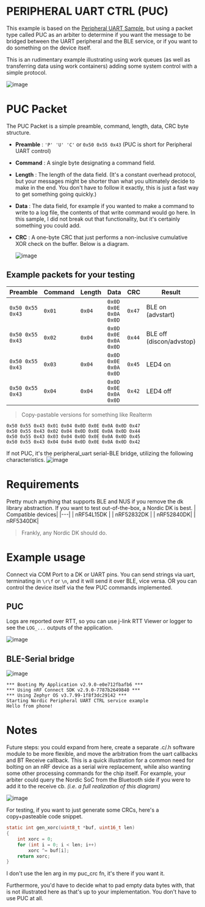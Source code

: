 # PERIPHERAL UART CTRL (PUC)

This example is based on the [Peripheral UART Sample](https://docs.nordicsemi.com/bundle/ncs-2.9.0/page/nrf/samples/bluetooth/peripheral_uart/README.html), but using a packet type called PUC as an arbiter to determine if you want the message to be bridged between the UART peripheral and the BLE service, or if you want to do something on the device itself.

This is an rudimentary example illustrating using work queues (as well as transferring data using work containers) adding some system control with a simple protocol.

![image](https://github.com/user-attachments/assets/1b7915b0-2443-4717-8383-b4164fa0a200)


# PUC Packet
The PUC Packet is a simple preamble, command, length, data, CRC byte structure.
- **Preamble** : `'P' 'U' 'C'` or `0x50 0x55 0x43` (PUC is short for Peripheral UART control)
- **Command** : A single byte designating a command field.
- **Length** : The length of the data field. (It's a constant overhead protocol, but your messages might be shorter than what you ultimately decide to make in the end. You don't have to follow it exactly, this is just a fast way to get something going quickly.)
- **Data** : The data field, for example if you wanted to make a command to write to a log file, the contents of that write command would go here. In this sample, I did not break out that functionality, but it's certainly something you could add.
- **CRC** : A one-byte CRC that just performs a non-inclusive cumulative XOR check on the buffer. Below is a diagram.
  
  ![image](https://github.com/user-attachments/assets/fcf9e21e-18de-45d4-8e51-e4bda685d6de)

## Example packets for your testing
|Preamble|Command|Length|Data|CRC|Result|
|---|---|---|---|---|---|
|`0x50 0x55 0x43`|`0x01`|`0x04`|`0x0D 0x0E 0x0A 0x0D`|`0x47`|BLE on (advstart)|
|`0x50 0x55 0x43`|`0x02`|`0x04`|`0x0D 0x0E 0x0A 0x0D`|`0x44`|BLE off (discon/advstop)|
|`0x50 0x55 0x43`|`0x03`|`0x04`|`0x0D 0x0E 0x0A 0x0D`|`0x45`|LED4 on|
|`0x50 0x55 0x43`|`0x04`|`0x04`|`0x0D 0x0E 0x0A 0x0D`|`0x42`|LED4 off|
> Copy-pastable versions for something like Realterm
```
0x50 0x55 0x43 0x01 0x04 0x0D 0x0E 0x0A 0x0D 0x47 
0x50 0x55 0x43 0x02 0x04 0x0D 0x0E 0x0A 0x0D 0x44
0x50 0x55 0x43 0x03 0x04 0x0D 0x0E 0x0A 0x0D 0x45
0x50 0x55 0x43 0x04 0x04 0x0D 0x0E 0x0A 0x0D 0x42
```

If not PUC, it's the peripheral_uart serial-BLE bridge, utilizing the following characteristics.
![image](https://github.com/user-attachments/assets/98976f04-9683-4ef5-9382-502401d08d0d)


# Requirements
Pretty much anything that supports BLE and NUS if you remove the dk library abstraction.
If you want to test out-of-the-box, a Nordic DK is best.
| Compatible devices|
|---|
| nRF54L15DK |
| nRF52832DK |
| nRF52840DK|
| nRF5340DK|
> Frankly, any Nordic DK should do.

# Example usage
Connect via COM Port to a DK or UART pins.
You can send strings via uart, terminating in `\r\f` or `\n`, and it will send it over BLE, vice versa.
OR you can control the device itself via the few PUC commands implemented.

## PUC
Logs are reported over RTT, so you can use j-link RTT Viewer or logger to see the `LOG_...` outputs of the application.

![image](https://github.com/user-attachments/assets/04f6df47-3389-4bcd-9ae2-8d961a787e33)
## BLE-Serial bridge
![image](https://github.com/user-attachments/assets/250f15c2-a56f-462b-b4fa-bb894181437d)

```
*** Booting My Application v2.9.0-e0e712fbafb6 ***
*** Using nRF Connect SDK v2.9.0-7787b2649840 ***
*** Using Zephyr OS v3.7.99-1f8f3dc29142 ***
Starting Nordic Peripheral UART CTRL service example
Hello from phone!
```

# Notes
Future steps: you could expand from here, create a separate .c/.h software module to be more flexible, and move the arbitration from the uart callbacks and BT Receive callback. This is a quick illustration for a common need for bolting on an nRF device as a serial wire replacement, while also wanting some other processing commands for the chip itself.
For example, your arbiter could query the Nordic SoC from the Bluetooth side if you were to add it to the receive cb.
_(i.e. a full realization of this diagram)_

![image](https://github.com/user-attachments/assets/f5a61b61-96cb-45f4-9b03-22d9c3030655)

For testing, if you want to just generate some CRCs, here's a copy+pasteable code snippet.
```c
static int gen_xorc(uint8_t *buf, uint16_t len)
{
    int xorc = 0;
    for (int i = 0; i < len; i++)
		xorc ^= buf[i];
    return xorc;
}
```

I don't use the len arg in my puc_crc fn, it's there if you want it.

Furthermore, you'd have to decide what to pad empty data bytes with, that is not illustrated here as that's up to your implementation. You don't have to use PUC at all.
